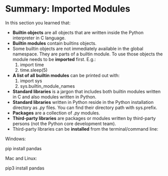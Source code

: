 # Summary: Imported Modules

In this section you learned that:

- **Builtin objects**  are all objects that are written inside the Python interpreter in C language.
- **Builtin modules**  contain builtins objects.
- Some builtin objects are not immediately available in the global namespace. They are parts of a builtin module. To use those objects the module needs to be  **imported**  first. E.g.:
  1. import time
  2. time.sleep(5)
- **A list of all builtin modules**  can be printed out with:
  1. import sys
  2. sys.builtin\_module\_names
- **Standard libraries**  is a jargon that includes both builtin modules written in C and also modules written in Python.
- **Standard libraries**  written in Python reside in the Python installation directory as _.py_ files. You can find their directory path with sys.prefix.
- **Packages**  are a collection of _.py_ modules.
- **Third-party libraries**  are packages or modules written by third-party persons (not the Python core development team).
- Third-party libraries can be  **installed**  from the terminal/command line:

Windows:

pip install pandas

Mac and Linux:

pip3 install pandas